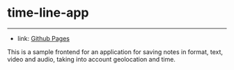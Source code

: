 # time-line-app
--------------------



- link: <a href="https://tarapiygin.github.io/time-line-app/">Github Pages</a>

This is a sample frontend for an application for saving notes in format, text, video and audio, taking into account geolocation and time.
